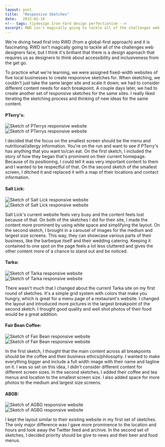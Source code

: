```yaml
---
layout: post
title:  "Responsive Sketches"
date:   2015-02-18
<!-- tags: tiydesign Iron-Yard design perfectionism -->
excerpt: RWD isn't magically going to tackle all of the challenges web designers face, but I think it's brilliant that there is a design approach that requires us as designers to think about accessibility and inclusiveness from the get go. 
---
```

<p>We're diving head first into RWD (from a global-first approach) and it is fascinating. RWD isn't magically going to tackle all of the challenges web designers face, but I think it's brilliant that there is a design approach that requires us as designers to think about accessibility and inclusiveness from the get go.</p>

<p>To practice what we're learning, we were assigned fixed-width websites of five local businesses to create responsive sketches for. When sketching, we couldn't just take the same larger site and scale it down; we had to consider different content needs for each breakpoint. A couple days later, we had to create another set of responsive sketches for the same sites. I really liked iterating the sketching process and thinking of new ideas for the same content.</p>

<h4>PTerry's:</h4>
<div class="post-float-container">
	<img src="/img/blog/PTerrys1.JPG" alt="Sketch of PTerrys responsive website" class="post-float-image">
	<img src="/img/blog/PTerrys2.JPG" alt="Sketch of PTerrys responsive website" class="post-float-image">
</div>
<p>I decided that the focus on the smallest screen should be the menu and nutritional/allergy information. You're on the run and want to see if PTerry's has anything that you want to/can eat. On the first sketch, I included the story of how they began that's prominent on their current homepage. Because of its positioning, I could tell it was very important content to them and I wanted to be respectful of that. On the second sketch of the smallest screen, I ditched it and replaced it with a map of their locations and contact information.</p>

<h4>Salt Lick:</h4>
<div class="post-float-container">
	<img src="/img/blog/SaltLick1.JPG" alt="Sketch of Salt Lick responsive website" class="post-float-image">
	<img src="/img/blog/SaltLick2.JPG" alt="Sketch of Salt Lick responsive website" class="post-float-image">
</div>
<p>Salt Lick's current website feels very busy and the content feels lost because of that. On both of the sketches I did for their site, I made the content more prominent by using white space and simplifying the layout. On the second sketch, I brought in a carousel of images for the medium and largest size screens. This way, they can showcase various parts of their business, like the barbeque itself and their wedding catering. Keeping it contained to one spot on the page feels a lot less cluttered and gives the other content more of a chance to stand out and be noticed.</p>

<h4>Tarka:</h4>
<div class="post-float-container">
	<img src="/img/blog/Tarka1.JPG" alt="Sketch of Tarka responsive website" class="post-float-image">
	<img src="/img/blog/Tarka2.JPG" alt="Sketch of Tarka responsive website" class="post-float-image">
</div>
<p>There wasn't much that I changed about the current Tarka site on my first round of sketches. It's a simple grid system with colors that make you hungry, which is great for a menu page of a restaurant's website. I changed the layout and introduced more pictures in the largest breakpoint of the second sketch. I thought good quality and well shot photos of their food would be a great addition.</p>

<h4>Fair Bean Coffee:</h4>
<div class="post-float-container">
	<img src="/img/blog/FairBean1.JPG" alt="Sketch of Fair Bean responsive website" class="post-float-image">
	<img src="/img/blog/FairBean2.JPG" alt="Sketch of Fair Bean responsive website" class="post-float-image">
</div>
<p>In the first sketch, I thought that the main content across all breakpoints should be the coffee and their business ethics/philosophy. I wanted to make everything bigger and include a full width image with their name and tagline on it. I was so set on this idea, I didn't consider different content for different screen sizes. In the second sketches, I added their coffee and tea menus and location to the smallest screen size. I also added space for more photos to the medium and largest size screens.</p>

<h4>ABGB:</h4>
<div class="post-float-container">
	<img src="/img/blog/ABGB1.JPG" alt="Sketch of AGBG responsive website" class="post-float-image">
	<img src="/img/blog/ABGB2.JPG" alt="Sketch of AGBG responsive website" class="post-float-image">
</div>
<p>I kept the layout similar to their existing website in my first set of sketches. The only major difference was I gave more prominence to the location and hours and took away the Twitter feed and archive. In the second set of sketches, I decided priority should be give to news and their beer and food menus.</p>